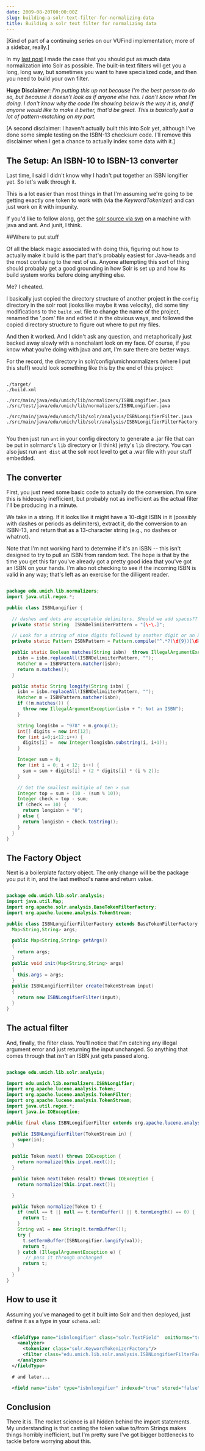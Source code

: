 ```yaml
---
date: 2009-08-20T00:00:00Z
slug: building-a-solr-text-filter-for-normalizing-data
title: Building a solr text filter for normalizing data
---
```


[Kind of part of a continuing series on our VUFind implementation; more of a sidebar, really.]

In my [last post](http://robotlibrarian.billdueber.com/easy-solr-types-for-library-data/) I made the case that you should put as much data normalization into Solr as possible. The built-in text filters will get you a long, long way, but sometimes you want to have specialized code, and then you need to build your own filter.

**Huge Disclaimer**: _I'm putting this up not because I'm the best person to do so, but because it doesn't look as if anyone else has. I don't know what I'm doing. I don't know why the code I'm showing below is the way it is, and if anyone would like to make it better, that'd be great. This is basically just a lot of pattern-matching on my part._

[A second disclaimer: I haven't actually built this into Solr yet, although I've done some simple testing on the ISBN-13 checksum code.  I'll remove this disclaimer when I get a chance to actually index some data with it.]

## The Setup: An ISBN-10 to ISBN-13 converter

Last time, I said I didn't know why I hadn't put together an ISBN longifier yet. So let's walk through it.

This is a lot easier than most things in that I'm assuming we're going to be getting exactly one token
to work with (via the _KeywordTokenizer_) and can just work on it with impunity.

If you'd like to follow along, get the [solr source via svn](http://svn.apache.org/repos/asf/lucene/solr/trunk) on a machine
with java and ant. And junit, I think.

##Where to put stuff

Of all the black magic associated with doing this, figuring out how to actually make it build is the part that's probably easiest for Java-heads and the most confusing to the rest of us. Anyone attempting this sort of thing should probably get a good grounding in how Solr is set up and how its build system works before doing anything else.

Me? I cheated.

I basically just copied the directory structure of another project in the `config` directory in the solr root (looks like maybe it was velocity), did some tiny modifications to the `build.xml` file to change the name of the project, renamed the '.pom' file and edited *it* in the obvious ways, and followed the copied directory structure to figure out where to put my files.

And then it worked. And I didn't ask any question, and metaphorically just backed away slowly with a nonchalant look on my face. Of course, if you know what you're doing with java and ant, I'm sure there are better ways.

For the record, the directory in solr/config/umichnormalizers (where I put this stuff) would look something like this by the end of this project:


~~~

./target/
./build.xml

./src/main/java/edu/umich/lib/normalizers/ISBNLongifier.java
./src/test/java/edu/umich/lib/normalizers/ISBNLongifier.java

./src/main/java/edu/umich/lib/solr/analysis/ISBNLongifierFilter.java
./src/main/java/edu/umich/lib/solr/analysis/ISBNLongifierFilterFactory.java


~~~~


You then just run `ant` in your config directory to generate a .jar file that can be put in solrmarc's `lib` directory or (I think) jetty's `lib` directory. You can also just run `ant dist` at the solr root level to get a .war file with your stuff embedded.

## The converter


First, you just need some basic code to actually do the conversion. I'm sure this is hideously inefficient, but probably not as inefficient as the actual filter I'll be producing in a minute.

We take in a string. If it looks like it might have a 10-digit ISBN in it (possibly with dashes or periods as delimiters), extract it, do the conversion to an ISBN-13, and return that as a 13-character string (e.g., no dashes or whatnot).

Note that I'm not working hard to determine if it's an ISBN -- this isn't designed to try to pull an ISBN from random text. The hope is that by the time you get this far you've already got a pretty good idea that you've got an ISBN on your hands. I'm also not checking to see if the incoming ISBN is valid in any way; that's left as an exercise for the dilligent reader.


~~~java

package edu.umich.lib.normalizers;
import java.util.regex.*;

public class ISBNLongifier {

  // dashes and dots are acceptable delimiters. Should we add spaces??
  private static String  ISBNDelimiiterPattern = "[\-\.]";

  // Look for a string of nine digits followed by another digit or an X
  private static Pattern ISBNPattern = Pattern.compile("^.*?(\d{9})[\dXx].*$");

  public static Boolean matches(String isbn)  throws IllegalArgumentException {
    isbn = isbn.replaceAll(ISBNDelimiiterPattern, "");
    Matcher m = ISBNPattern.matcher(isbn);
    return m.matches();
  }

  public static String longify(String isbn) {
    isbn = isbn.replaceAll(ISBNDelimiiterPattern, "");
    Matcher m = ISBNPattern.matcher(isbn);
    if (!m.matches()) {
      throw new IllegalArgumentException(isbn + ": Not an ISBN");
    }

    String longisbn = "978" + m.group(1);
    int[] digits = new int[12];
    for (int i=0;i<12;i++) {
      digits[i] =  new Integer(longisbn.substring(i, i+1));
    }

    Integer sum = 0;
    for (int i = 0; i < 12; i++) {
      sum = sum + digits[i] + (2 * digits[i] * (i % 2));
    }

    // Get the smallest multiple of ten > sum
    Integer top = sum + (10 - (sum % 10));
    Integer check = top - sum;
    if (check == 10) {
      return longisbn + "0";
    } else {
      return longisbn + check.toString();
    }
  }
}

~~~

The Factory Object
------------------

Next is a boilerplate factory object. The only change will be the package you put it in, and the last method's name and return value.


~~~java

package edu.umich.lib.solr.analysis;
import java.util.Map;
import org.apache.solr.analysis.BaseTokenFilterFactory;
import org.apache.lucene.analysis.TokenStream;

public class ISBNLongifierFilterFactory extends BaseTokenFilterFactory {
  Map<String,String> args;

  public Map<String,String> getArgs()
  {
    return args;
  }
  public void init(Map<String,String> args)
  {
    this.args = args;
  }
  public ISBNLongifierFilter create(TokenStream input)
  {
    return new ISBNLongifierFilter(input);
  }
}


~~~


## The actual filter

And, finally, the filter class. You'll notice that I'm catching any illegal argument error and just returning the input unchanged. So anything that comes through that *isn't* an ISBN just gets passed along.


~~~java

package edu.umich.lib.solr.analysis;

import edu.umich.lib.normalizers.ISBNLongifier;
import org.apache.lucene.analysis.Token;
import org.apache.lucene.analysis.TokenFilter;
import org.apache.lucene.analysis.TokenStream;
import java.util.regex.*;
import java.io.IOException;

public final class ISBNLongifierFilter extends org.apache.lucene.analysis.TokenFilter {

  public ISBNLongifierFilter(TokenStream in) {
    super(in);
  }

  public Token next() throws IOException {
    return normalize(this.input.next());
  }

  public Token next(Token result) throws IOException {
    return normalize(this.input.next());

  }

  public Token normalize(Token t) {
    if (null == t || null == t.termBuffer() || t.termLength() == 0) {
      return t;
    }
    String val = new String(t.termBuffer());
    try {
      t.setTermBuffer(ISBNLongifier.longify(val));
      return t;
    } catch (IllegalArgumentException e) {
       // pass it through unchanged
      return t;
    }
  }
}

~~~

## How to use it

Assuming you've managed to get it built into Solr and then deployed, just define it as a type in your `schema.xml`:


~~~xml

  <fieldType name="isbnlongifier" class="solr.TextField"  omitNorms="true">
    <analyzer>
      <tokenizer class="solr.KeywordTokenizerFactory"/>
      <filter class="edu.umich.lib.solr.analysis.ISBNLongifierFilterFactory"/>
    </analyzer>
  </fieldType>

  # and later...

  <field name="isbn" type="isbnlongifier" indexed="true" stored="false" multiValued="true"/>

~~~

## Conclusion

There it is. The rocket science is all hidden behind the import statements. My understanding is that casting the token value to/from Strings makes things horribly inefficient, but I'm pretty sure I've got bigger bottlenecks to tackle before worrying about this.
